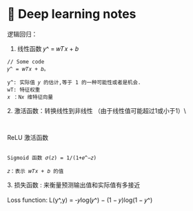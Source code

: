 # 🥇 Deep learning notes

逻辑回归：

1. 线性函数 𝑦^ = 𝑤𝑇𝑥 + 𝑏&#x20;

```
// Some code
𝑦^ = 𝑤𝑇𝑥 + 𝑏。

y^: 实际值 𝑦 的估计,等于 1 的一种可能性或者是机会.
wT: 特征权重
𝑥 ：N𝑥 维特征向量
```

&#x20; 2\. 激活函数：转换线性到非线性 （由于线性值可能超过1或小于1）\


<figure><img src="https://n.sinaimg.cn/spider2021224/658/w875h583/20210224/0b99-kkmphps7571844.png" alt=""><figcaption></figcaption></figure>

<figure><img src="https://www.gstatic.com/education/formulas2/472522532/en/sigmoid_function.svg" alt=""><figcaption></figcaption></figure>

ReLU 激活函数

<figure><img src="https://n.sinaimg.cn/spider2021224/138/w600h338/20210224/0781-kkmphps7572767.png" alt=""><figcaption></figcaption></figure>



```
Sigmoid 函数 𝜎(𝑧) = 1/(1+𝑒^−𝑧)

𝑧：表示 𝑤𝑇𝑥 + 𝑏 的值
```

&#x20;  3\. 损失函数 :  来衡量预测输出值和实际值有多接近\
\
&#x20;      Loss function: L(y^,y) = -𝑦log(𝑦^) − (1 − 𝑦)log(1 − 𝑦^)

&#x20;

